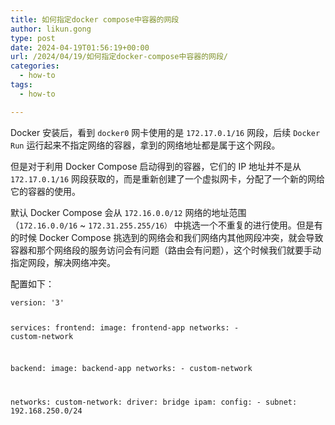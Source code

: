 ```yaml
---
title: 如何指定docker compose中容器的网段
author: likun.gong
type: post
date: 2024-04-19T01:56:19+00:00
url: /2024/04/19/如何指定docker-compose中容器的网段/
categories:
  - how-to
tags:
  - how-to

---
```

Docker 安装后，看到 `docker0` 网卡使用的是 `172.17.0.1/16` 网段，后续 `Docker Run` 运行起来不指定网络的容器，拿到的网络地址都是属于这个网段。

但是对于利用 Docker Compose 启动得到的容器，它们的 IP 地址并不是从 `172.17.0.1/16` 网段获取的，而是重新创建了一个虚拟网卡，分配了一个新的网给它的容器的使用。

默认 Docker Compose 会从 `172.16.0.0/12` 网络的地址范围 （`172.16.0.0/16` ~ `172.31.255.255/16）` 中挑选一个不重复的进行使用。但是有的时候 Docker Compose 挑选到的网络会和我们网络内其他网段冲突，就会导致容器和那个网络段的服务访问会有问题（路由会有问题），这个时候我们就要手动指定网段，解决网络冲突。

配置如下：

<div class="hcb_wrap">
  <pre class="prism line-numbers lang-json" data-lang="JSON"><code>version: &#39;3&#39;

services:
  frontend:
    image: frontend-app
    networks:
      - custom-network

  backend:
    image: backend-app
    networks:
      - custom-network

networks:
  custom-network:
    driver: bridge
    ipam:
      config:
        - subnet: 192.168.250.0/24</code></pre>
</div>